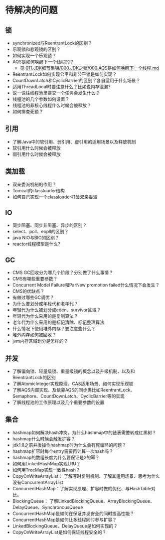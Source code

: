 # 待解决的问题
## 锁
+ synchronized与ReentrantLock的区别？
+ 乐观锁和悲观锁的区别？
+ 如何实现一个乐观锁？
+ AQS是如何唤醒下一个线程的？
    - 见:[011.JDK细节集锦/000.JDK之锁/000.AQS是如何唤醒下一个线程.md](../011.JDK细节集锦/000.JDK之锁/000.AQS是如何唤醒下一个线程.md)
+ ReentrantLock如何实现公平和非公平锁是如何实现？
+ CountDownLatch和CyclicBarrier的区别？各自适用于什么场景？
+ 适用ThreadLocal时要注意什么？比如说内存泄漏?
+ 说一说往线程池里提交一个任务会发生什么？
+ 线程池的几个参数如何设置？
+ 线程池的非核心线程什么时候会被释放？
+ 如何排查死锁？

## 引用
+ 了解Java中的软引用、弱引用、虚引用的适用场景以及释放机制
+ 软引用什么时候会被释放
+ 弱引用什么时候会被释放

## 类加载
+ 双亲委派机制的作用？
+ Tomcat的classloader结构
+ 如何自己实现一个classloader打破双亲委派

## IO
+ 同步阻塞、同步非阻塞、异步的区别？
+ select、poll、eopll的区别？
+ java NIO与BIO的区别？
+ reactor线程模型是什么?

## GC
+ CMS GC回收分为哪几个阶段？分别做了什么事情？
+ CMS有哪些重要参数？
+ Concurrent Model Failure和ParNew promotion failed什么情况下会发生？
+ CMS的优缺点？
+ 有做过哪些GC调优？
+ 为什么要划分成年轻代和老年代？
+ 年轻代为什么被划分成eden、survivor区域？
+ 年轻代为什么采用的是复制算法？
+ 老年代为什么采用的是标记清除、标记整理算法
+ 什么情况下使用堆外内存？要注意些什么？
+ 堆外内存如何被回收？
+ jvm内存区域划分是怎样的？

## 并发
+ 了解偏向锁、轻量级锁、重量级锁的概念以及升级机制、以及和ReentrantLock的区别
+ 了解AtomicInteger实现原理、CAS适用场景、如何实现乐观锁
+ 了解AQS内部实现、及依靠AQS的同步类比如ReentrantLock、Semaphore、CountDownLatch、CyclicBarrier等的实现
+ 了解线程池的工作原理以及几个重要参数的设置

## 集合
+ hashmap如何解决hash冲突，为什么hashmap中的链表需要转成红黑树？
+ hashmap什么时候会触发扩容？
+ jdk1.8之前并发操作hashmap时为什么会有死循环的问题？
+ hashmap扩容时每个entry需要再计算一次hash吗？
+ hashmap的数组长度为什么要保证是2的幂？
+ 如何用LinkedHashMap实现LRU？
+ 如何用TreeMap实现一致性hash？
+ CopyOnWriteArrayList： 了解写时复制机制、了解其适用场景、思考为什么没有ConcurrentArrayList
+ ConcurrentHashMap：了解实现原理、扩容时做的优化、与HashTable对比。
+ BlockingQueue： 了解LinkedBlockingQueue、ArrayBlockingQueue、DelayQueue、SynchronousQueue
+ ConcurrentHashMap是如何在保证并发安全的同时提高性能？
+ ConcurrentHashMap是如何让多线程同时参与扩容？
+ LinkedBlockingQueue、DelayQueue是如何实现的？
+ CopyOnWriteArrayList是如何保证线程安全的？